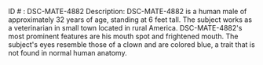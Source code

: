 ID # : DSC-MATE-4882
Description: DSC-MATE-4882 is a human male of approximately 32 years of age, standing at 6 feet tall. The subject works as a veterinarian in small town located in rural America. DSC-MATE-4882's most prominent features are his mouth spot and frightened mouth. The subject's eyes resemble those of a clown and are colored blue, a trait that is not found in normal human anatomy.
